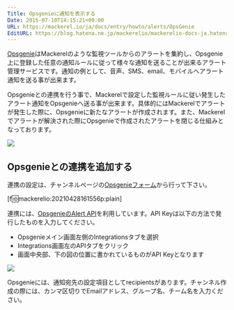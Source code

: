 ```yaml
---
Title: Opsgenieに通知を表示する
Date: 2015-07-10T14:15:21+09:00
URL: https://mackerel.io/ja/docs/entry/howto/alerts/OpsGenie
EditURL: https://blog.hatena.ne.jp/mackerelio/mackerelio-docs-ja.hatenablog.mackerel.io/atom/entry/8454420450100794470
---
```


[Opsgenie](https://www.atlassian.com/software/opsgenie)はMackerelのような監視ツールからのアラートを集約し、Opsgenie上に登録した任意の通知ルールに従って様々な通知を送ることが出来るアラート管理サービスです。通知の例として、音声、SMS、email、モバイルへアラート通知を送る事が出来ます。

Opsgenieとの連携を行う事で、Mackerelで設定した監視ルールに従い発生したアラート通知をOpsgenieへ送る事が出来ます。具体的にはMackerelでアラートが発生した際に、Opsgenieに新たなアラートが作成されます。また、Mackerelでアラートが解決された際にOpsgenieで作成されたアラートを閉じる仕組みとなっております。

![](https://cdn-ak.f.st-hatena.com/images/fotolife/m/mackerelio/20150709/20150709113705.png)

## Opsgenieとの連携を追加する
連携の設定は、チャンネルページの[Opsgenieフォーム](https://mackerel.io/my/channels/-/create#opsgenie)から行って下さい。

[f:id:mackerelio:20210428161556p:plain]

連携には、[OpsgenieのAlert API](https://docs.opsgenie.com/docs/alert-api)を利用しています。API Keyは以下の方法で発行したものを入力してください。

- Opsgenieメイン画面左側のIntegrationsタブを選択
- Integrations画面左のAPIタブをクリック
- 画面中央部、下の図の位置に書かれているものがAPI Keyとなります

![](https://cdn-ak.f.st-hatena.com/images/fotolife/m/mackerelio/20150709/20150709114619.png)

Opsgenieには、通知宛先の設定項目としてrecipientsがあります。チャンネル作成の際には、カンマ区切りでEmailアドレス、グループ名、チーム名を入力ください。
